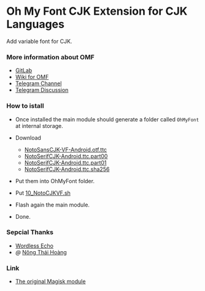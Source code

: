 # Oh My Font CJK Extension for CJK Languages
Add variable font for CJK.

### More information about OMF
- [GitLab](https://gitlab.com/nongthaihoang/oh_my_font)
- [Wiki for OMF](https://gitlab.com/nongthaihoang/oh_my_font/-/wikis/home)
- [Telegram Channel](https://t.me/ohmyfont_channel)
- [Telegram Discussion](https://t.me/ohmyfont)

### How to istall
- Once installed the main module should generate a folder called `OhMyFont` at internal storage.

- Download
  - [NotoSansCJK-VF-Android.otf.ttc](https://github.com/WordlessEcho/Noto-CJK-VF-Magisk/raw/main/system/fonts/NotoSansCJK-VF-Android.otf.ttc)
  - [NotoSerifCJK-Android.ttc.part00](https://github.com/WordlessEcho/Noto-CJK-VF-Magisk/raw/main/system/fonts/NotoSerifCJK-Android.ttc.part00)
  - [NotoSerifCJK-Android.ttc.part01](https://github.com/WordlessEcho/Noto-CJK-VF-Magisk/raw/main/system/fonts/NotoSerifCJK-Android.ttc.part01)
  - [NotoSerifCJK-Android.ttc.sha256](https://github.com/WordlessEcho/Noto-CJK-VF-Magisk/raw/main/system/fonts/NotoSerifCJK-Android.ttc.sha256)
- Put them into OhMyFont folder.
- Put [10_NotoCJKVF.sh](https://gitlab.com/rodert534/oh_my_font-cjk-vf-extensions/-/raw/master/10_NotoCJKVF.sh?inline=false)
- Flash again the main module.
- Done.

### Sepcial Thanks
- [Wordless Echo](https://github.com/WordlessEcho)
- _@_ [Nông Thái Hoàng](https://t.me/nongthaihoang)

### Link
- [The original Magisk module](https://github.com/WordlessEcho/Noto-CJK-VF-Magisk)
